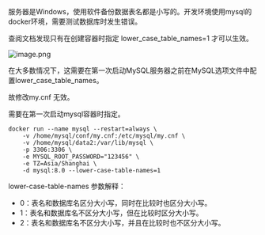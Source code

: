 
服务器是Windows，使用软件备份数据表名都是小写的。开发环境使用mysql的docker环境，需要测试数据库时发生错误。

查阅文档发现只有在创建容器时指定 lower_case_table_names=1 才可以生效。

![image.png](https://assets.happtim.com/image/n3dc/202404231343294.png)

在大多数情况下，这需要在第一次启动MySQL服务器之前在MySQL选项文件中配置lower_case_table_names。

故修改my.cnf 无效。

需要在第一次启动mysql容器时指定。

```
docker run --name mysql --restart=always \
    -v /home/mysql/conf/my.cnf:/etc/mysql/my.cnf \
    -v /home/mysql/data2:/var/lib/mysql \
    -p 3306:3306 \
    -e MYSQL_ROOT_PASSWORD="123456" \
    -e TZ=Asia/Shanghai \
    -d mysql:8.0 --lower-case-table-names=1
```

lower-case-table-names 参数解释：

- 0：表名和数据库名区分大小写，同时在比较时也区分大小写。
- 1：表名和数据库名不区分大小写，但在比较时区分大小写。
- 2：表名和数据库名不区分大小写，并且在比较时也不区分大小写。


